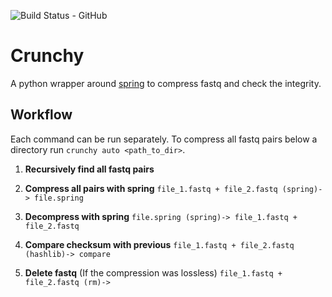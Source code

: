 ![Build Status - GitHub](https://github.com/Clinical-Genomics/crunchy/workflows/Build/badge.svg)

# Crunchy

A python wrapper around [spring][spring] to compress fastq and check the integrity.

## Workflow

Each command can be run separately. To compress all fastq pairs below a directory run `crunchy auto <path_to_dir>`.

1. **Recursively find all fastq pairs**

1. **Compress all pairs with spring**
```file_1.fastq + file_2.fastq (spring)-> file.spring```

1. **Decompress with spring**
```file.spring (spring)-> file_1.fastq + file_2.fastq```

1. **Compare checksum with previous**
```file_1.fastq + file_2.fastq (hashlib)-> compare```

1. **Delete fastq** (If the compression was lossless)
```file_1.fastq + file_2.fastq (rm)->```

[spring]: https://github.com/shubhamchandak94/Spring